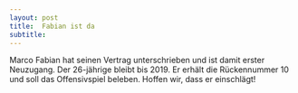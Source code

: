 ```yaml
---
layout: post
title:  Fabian ist da
subtitle:  
---
```


Marco Fabian hat seinen Vertrag unterschrieben und ist damit erster Neuzugang. Der 26-jährige bleibt bis 2019. Er erhält die Rückennummer 10 und soll das Offensivspiel beleben. Hoffen wir, dass er einschlägt!


